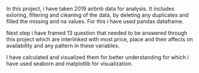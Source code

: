 In this project, i have taken 2019 airbnb data for analysis. It includes exloring, filtering and cleaning of the data, by deleting any duplicates and filled the missing and na values. For this i have used pandas dataframe.

Next step i have framed 13 question that needed to be answered through this project which are interlinked with most price, place and their affects on availability and any pattern in these variables.

I have calculated and visualized them for better understanding for which i  have used seaborn and matplotlib for visualization.
